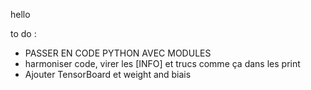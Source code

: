 hello

to do :

- PASSER EN CODE PYTHON AVEC MODULES
- harmoniser code, virer les [INFO] et trucs comme ça dans les print
- Ajouter TensorBoard et weight and biais

